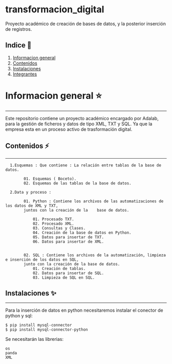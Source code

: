 # transformacion_digital
Proyecto académico de creación de bases de datos, y la posterior inserción de registros.

## Indice 	:loudspeaker:

1. [Informacion general](#informacion-general)
2. [Contenidos](#contenidos)
3. [Instalaciones](#instalaciones)
4. [Integrantes](#integrantes)

# Informacion general :star:
***

Este repositorio contiene un proyecto académico encargado por Adalab, para la gestión de ficheros y datos de tipo XML, TXT y SQL.
Ya que la empresa esta en un proceso activo de trasformación digital.

## Contenidos :zap:
***

      1.Esquemas : Que contiene : La relación entre tablas de la base de datos.
      
            01. Esquemas ( Boceto).
            02. Esquemas de las tablas de la base de datos.
            
      2.Data y proceso : 
 
            01. Python : Contiene los archivos de las automatizaciones de los datos de XML y TXT, 
            juntos con la creación de la    base de datos.
            
                01. Procesado TXT.
                02. Procesado XML.
                03. Consultas y Clases.
                04. Creación de la base de datos en Python.
                05. Datos para insertar de TXT.
                06. Datos para insertar de XML.
          
            
            02. SQL : Contiene los archivos de la automatización, limpieza e inserción de los datos en SQL,
            junto con la creación de la base de datos.
                01. Creación de tablas.
                02. Datos para insertar de SQL.
                03. Limpieza de SQL en SQL.
                

## Instalaciones :sparkles:
***
Para la inserción de datos en python necesitaremos instalar el conector de python y sql: 
```
$ pip install mysql-connector
$ pip install mysql-connector-python
```
Se necesitarán las librerias:
```
os
panda
XML 
```

